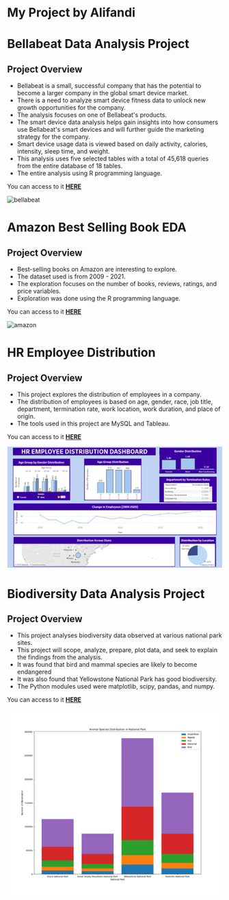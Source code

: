 # My Project by Alifandi
# Bellabeat Data Analysis Project
## Project Overview
* Bellabeat is a small, successful company that has the potential to become a larger company in the global smart device market.
* There is a need to analyze smart device fitness data to unlock new growth opportunities for the company.
* The analysis focuses on one of Bellabeat's products.
* The smart device data analysis helps gain insights into how consumers use Bellabeat's smart devices and will further guide the marketing strategy for the company.
* Smart device usage data is viewed based on daily activity, calories, intensity, sleep time, and weight.
* This analysis uses five selected tables with a total of 45,618 queries from the entire database of 18 tables.
* The entire analysis using R programming language.

You can access to it **[HERE](https://al1fandi.github.io/Bellabeat_Project/)**

![bellabeat](https://github.com/al1fandi/Alifandi_Portfolio/blob/main/images/logo.png?raw=true)

# Amazon Best Selling Book EDA
## Project Overview
* Best-selling books on Amazon are interesting to explore.
* The dataset used is from 2009 - 2021.
* The exploration focuses on the number of books, reviews, ratings, and price variables.
* Exploration was done using the R programming language.

You can access to it **[HERE](https://al1fandi.github.io/AmazonBook_Project/)**

![amazon](https://github.com/al1fandi/AmazonBook_Project/blob/main/images/logo.png?raw=true)

# HR Employee Distribution
## Project Overview
* This project explores the distribution of employees in a company.
* The distribution of employees is based on age, gender, race, job title, department, termination rate, work location, work duration, and place of origin.
* The tools used in this project are MySQL and Tableau.

You can access to it **[HERE](https://al1fandi.github.io/HR_Project/)**

![dashboard](https://github.com/al1fandi/HR_Project/blob/main/image/dashboard.png?raw=true)


# Biodiversity Data Analysis Project
## Project Overview
* This project analyses biodiversity data observed at various national park sites.
* This project will scope, analyze, prepare, plot data, and seek to explain the findings from the analysis.
* It was found that bird and mammal species are likely to become endangered
* It was also found that Yellowstone National Park has good biodiversity.
* The Python modules used were matplotlib, scipy, pandas, and numpy.

You can access to it **[HERE](https://al1fandi.github.io/Biodiversity_Project/)**

![animaldistributioninnationalpark](https://github.com/al1fandi/Biodiversity_Project/blob/main/images/Animal%20Species%20Distribution%20in%20National%20Park2.png?raw=true)

